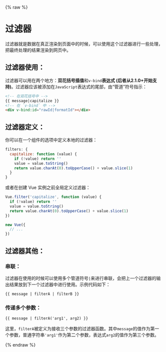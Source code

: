 {% raw %}

# 过滤器

过滤器就是数据在真正渲染到页面中的时候，可以使用这个过滤器进行一些处理，把最终处理的结果渲染到网页中。

## 过滤器使用：

过滤器可以用在两个地方：**双花括号插值**和`v-bind`**表达式 \(后者从2.1.0+开始支持\)**。过滤器应该被添加在`JavaScript`表达式的尾部，由“管道”符号指示：

```html
<!-- 在双花括号中 -->
{{ message|capitalize }}
<!-- 在 `v-bind` 中 -->
<div v-bind:id="rawId|formatId"></div>
```

## 过滤器定义：

你可以在一个组件的选项中定义本地的过滤器：

```javascript
filters: {
  capitalize: function (value) {
    if (!value) return ''
    value = value.toString()
    return value.charAt(0).toUpperCase() + value.slice(1)
  }
}
```

或者在创建 Vue 实例之前全局定义过滤器：

```javascript
Vue.filter('capitalize', function (value) {
  if (!value) return ''
  value = value.toString()
  return value.charAt(0).toUpperCase() + value.slice(1)
})

new Vue({
  // ...
})
```

## 过滤器其他：

### 串联：

过滤器在使用的时候可以使用多个管道符号`|`来进行串联，会把上一个过滤器的输出结果放到下一个过滤器中进行使用。示例代码如下：

```html
{{ message | filterA | filterB }}
```

### 传递多个参数：

```html
{{ message | filterA('arg1', arg2) }}
```

这里，`filterA`被定义为接收三个参数的过滤器函数。其中`message`的值作为第一个参数，普通字符串`'arg1'`作为第二个参数，表达式`arg2`的值作为第三个参数。

{% endraw %}

